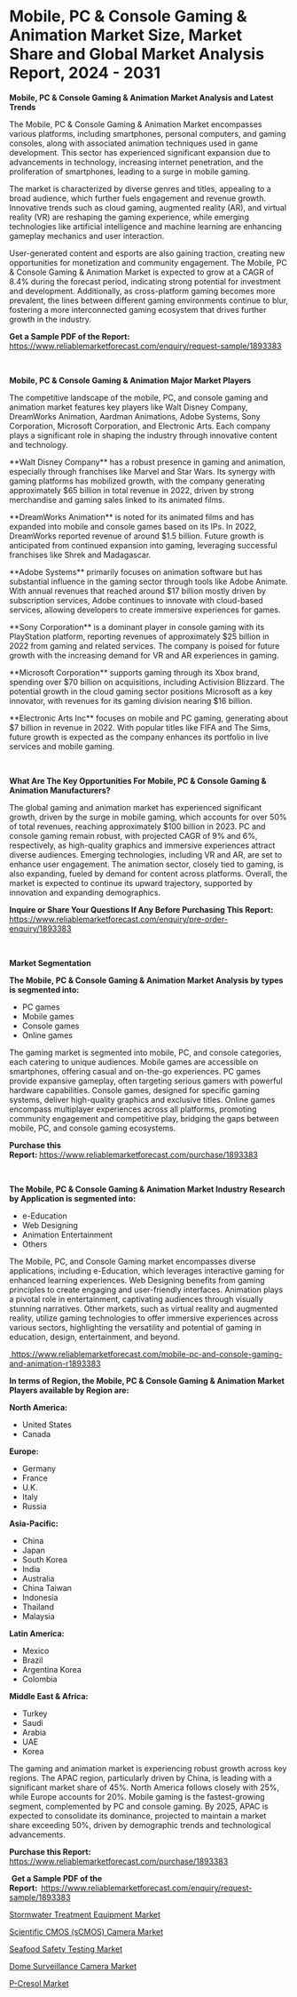 <p><h1>Mobile, PC & Console Gaming & Animation Market Size, Market Share and Global Market Analysis Report, 2024 - 2031</h1></p><p><strong>Mobile, PC & Console Gaming & Animation Market Analysis and Latest Trends</strong></p>
<p><p>The Mobile, PC & Console Gaming & Animation Market encompasses various platforms, including smartphones, personal computers, and gaming consoles, along with associated animation techniques used in game development. This sector has experienced significant expansion due to advancements in technology, increasing internet penetration, and the proliferation of smartphones, leading to a surge in mobile gaming. </p><p>The market is characterized by diverse genres and titles, appealing to a broad audience, which further fuels engagement and revenue growth. Innovative trends such as cloud gaming, augmented reality (AR), and virtual reality (VR) are reshaping the gaming experience, while emerging technologies like artificial intelligence and machine learning are enhancing gameplay mechanics and user interaction.</p><p>User-generated content and esports are also gaining traction, creating new opportunities for monetization and community engagement. The Mobile, PC & Console Gaming & Animation Market is expected to grow at a CAGR of 8.4% during the forecast period, indicating strong potential for investment and development. Additionally, as cross-platform gaming becomes more prevalent, the lines between different gaming environments continue to blur, fostering a more interconnected gaming ecosystem that drives further growth in the industry.</p></p>
<p><strong>Get a Sample PDF of the Report:&nbsp;</strong> <a href="https://www.reliablemarketforecast.com/enquiry/request-sample/1893383?utm_campaign=1130&utm_medium=2&utm_source=Github&utm_content=ia&utm_term=24102024&utm_id=mobile-pc-console-gaming-animation">https://www.reliablemarketforecast.com/enquiry/request-sample/1893383</a></p>
<p>&nbsp;</p>
<p><strong>Mobile, PC & Console Gaming & Animation Major Market Players</strong></p>
<p><p>The competitive landscape of the mobile, PC, and console gaming and animation market features key players like Walt Disney Company, DreamWorks Animation, Aardman Animations, Adobe Systems, Sony Corporation, Microsoft Corporation, and Electronic Arts. Each company plays a significant role in shaping the industry through innovative content and technology.</p><p>**Walt Disney Company** has a robust presence in gaming and animation, especially through franchises like Marvel and Star Wars. Its synergy with gaming platforms has mobilized growth, with the company generating approximately $65 billion in total revenue in 2022, driven by strong merchandise and gaming sales linked to its animated films.</p><p>**DreamWorks Animation** is noted for its animated films and has expanded into mobile and console games based on its IPs. In 2022, DreamWorks reported revenue of around $1.5 billion. Future growth is anticipated from continued expansion into gaming, leveraging successful franchises like Shrek and Madagascar.</p><p>**Adobe Systems** primarily focuses on animation software but has substantial influence in the gaming sector through tools like Adobe Animate. With annual revenues that reached around $17 billion mostly driven by subscription services, Adobe continues to innovate with cloud-based services, allowing developers to create immersive experiences for games.</p><p>**Sony Corporation** is a dominant player in console gaming with its PlayStation platform, reporting revenues of approximately $25 billion in 2022 from gaming and related services. The company is poised for future growth with the increasing demand for VR and AR experiences in gaming.</p><p>**Microsoft Corporation** supports gaming through its Xbox brand, spending over $70 billion on acquisitions, including Activision Blizzard. The potential growth in the cloud gaming sector positions Microsoft as a key innovator, with revenues for its gaming division nearing $16 billion.</p><p>**Electronic Arts Inc** focuses on mobile and PC gaming, generating about $7 billion in revenue in 2022. With popular titles like FIFA and The Sims, future growth is expected as the company enhances its portfolio in live services and mobile gaming.</p></p>
<p>&nbsp;</p>
<p><strong>What Are The Key Opportunities For Mobile, PC & Console Gaming & Animation Manufacturers?</strong></p>
<p><p>The global gaming and animation market has experienced significant growth, driven by the surge in mobile gaming, which accounts for over 50% of total revenues, reaching approximately $100 billion in 2023. PC and console gaming remain robust, with projected CAGR of 9% and 6%, respectively, as high-quality graphics and immersive experiences attract diverse audiences. Emerging technologies, including VR and AR, are set to enhance user engagement. The animation sector, closely tied to gaming, is also expanding, fueled by demand for content across platforms. Overall, the market is expected to continue its upward trajectory, supported by innovation and expanding demographics.</p></p>
<p><strong>Inquire or Share Your Questions If Any Before Purchasing This Report:</strong> <a href="https://www.reliablemarketforecast.com/enquiry/pre-order-enquiry/1893383?utm_campaign=1130&utm_medium=2&utm_source=Github&utm_content=ia&utm_term=24102024&utm_id=mobile-pc-console-gaming-animation">https://www.reliablemarketforecast.com/enquiry/pre-order-enquiry/1893383</a></p>
<p>&nbsp;</p>
<p><strong>Market Segmentation</strong></p>
<p><strong>The Mobile, PC & Console Gaming & Animation Market Analysis by types is segmented into:</strong></p>
<p><ul><li>PC games</li><li>Mobile games</li><li>Console games</li><li>Online games</li></ul></p>
<p><p>The gaming market is segmented into mobile, PC, and console categories, each catering to unique audiences. Mobile games are accessible on smartphones, offering casual and on-the-go experiences. PC games provide expansive gameplay, often targeting serious gamers with powerful hardware capabilities. Console games, designed for specific gaming systems, deliver high-quality graphics and exclusive titles. Online games encompass multiplayer experiences across all platforms, promoting community engagement and competitive play, bridging the gaps between mobile, PC, and console gaming ecosystems.</p></p>
<p><strong>Purchase this Report:&nbsp;</strong><a href="https://www.reliablemarketforecast.com/purchase/1893383?utm_campaign=1130&utm_medium=2&utm_source=Github&utm_content=ia&utm_term=24102024&utm_id=mobile-pc-console-gaming-animation">https://www.reliablemarketforecast.com/purchase/1893383</a></p>
<p>&nbsp;</p>
<p><strong>The Mobile, PC & Console Gaming & Animation Market Industry Research by Application is segmented into:</strong></p>
<p><ul><li>e-Education</li><li>Web Designing</li><li>Animation Entertainment</li><li>Others</li></ul></p>
<p><p>The Mobile, PC, and Console Gaming market encompasses diverse applications, including e-Education, which leverages interactive gaming for enhanced learning experiences. Web Designing benefits from gaming principles to create engaging and user-friendly interfaces. Animation plays a pivotal role in entertainment, captivating audiences through visually stunning narratives. Other markets, such as virtual reality and augmented reality, utilize gaming technologies to offer immersive experiences across various sectors, highlighting the versatility and potential of gaming in education, design, entertainment, and beyond.</p></p>
<p><a href="https://www.reliablemarketforecast.com/mobile-pc-and-console-gaming-and-animation-r1893383?utm_campaign=1130&utm_medium=2&utm_source=Github&utm_content=ia&utm_term=24102024&utm_id=mobile-pc-console-gaming-animation">&nbsp;https://www.reliablemarketforecast.com/mobile-pc-and-console-gaming-and-animation-r1893383</a></p>
<p><strong>In terms of Region, the Mobile, PC & Console Gaming & Animation Market Players available by Region are:</strong></p>
<p>
    <p> <strong> North America: </strong>
        <ul>
            <li>United States</li>
            <li>Canada</li>
        </ul>
        </p> 
    <p> <strong> Europe: </strong>
        <ul>
            <li>Germany</li>
            <li>France</li>
            <li>U.K.</li>
            <li>Italy</li>
            <li>Russia</li>
        </ul>
        </p> 
    <p> <strong> Asia-Pacific: </strong>
        <ul>
            <li>China</li>
            <li>Japan</li>
            <li>South Korea</li>
            <li>India</li>
            <li>Australia</li>
            <li>China Taiwan</li>
            <li>Indonesia</li>
            <li>Thailand</li>
            <li>Malaysia</li>
        </ul>
        </p> 
    <p> <strong> Latin America: </strong>
        <ul>
            <li>Mexico</li>
            <li>Brazil</li>
            <li>Argentina Korea</li>
            <li>Colombia</li>
        </ul>
        </p> 
    <p> <strong> Middle East & Africa: </strong>
        <ul>
            <li>Turkey</li>
            <li>Saudi</li>
            <li>Arabia</li>
            <li>UAE</li>
            <li>Korea</li>
        </ul>
    </p>
    </p>
<p><p>The gaming and animation market is experiencing robust growth across key regions. The APAC region, particularly driven by China, is leading with a significant market share of 45%. North America follows closely with 25%, while Europe accounts for 20%. Mobile gaming is the fastest-growing segment, complemented by PC and console gaming. By 2025, APAC is expected to consolidate its dominance, projected to maintain a market share exceeding 50%, driven by demographic trends and technological advancements.</p></p>
<p><strong>Purchase this Report: </strong><a href="https://www.reliablemarketforecast.com/purchase/1893383?utm_campaign=1130&utm_medium=2&utm_source=Github&utm_content=ia&utm_term=24102024&utm_id=mobile-pc-console-gaming-animation">https://www.reliablemarketforecast.com/purchase/1893383</a></p>
<p>&nbsp;<strong>Get a Sample PDF of the Report:&nbsp;&nbsp;</strong><a href="https://www.reliablemarketforecast.com/enquiry/request-sample/1893383?utm_campaign=1130&utm_medium=2&utm_source=Github&utm_content=ia&utm_term=24102024&utm_id=mobile-pc-console-gaming-animation">https://www.reliablemarketforecast.com/enquiry/request-sample/1893383</a></p>
<p><strong></strong></p>
<p><p><a href="https://www.linkedin.com/pulse/analyzing-stormwater-treatment-equipment-market-dynamics-growth-bg1df?utm_campaign=1130&utm_medium=2&utm_source=Github&utm_content=ia&utm_term=24102024&utm_id=mobile-pc-console-gaming-animation">Stormwater Treatment Equipment Market</a></p><p><a href="https://www.linkedin.com/pulse/global-scientific-cmos-scmos-camera-market-analysis-key-h8cif?utm_campaign=1130&utm_medium=2&utm_source=Github&utm_content=ia&utm_term=24102024&utm_id=mobile-pc-console-gaming-animation">Scientific CMOS (sCMOS) Camera Market</a></p><p><a href="https://github.com/habinadmshaulz/Market-Research-Report-List-1/blob/main/seafood-safety-testing-market.md?utm_campaign=1130&utm_medium=2&utm_source=Github&utm_content=ia&utm_term=24102024&utm_id=mobile-pc-console-gaming-animation">Seafood Safety Testing Market</a></p><p><a href="https://issuu.com/reportprime-2/docs/dome-surveillance-camera-market-siz_6cf7bc50c441f7?utm_campaign=1130&utm_medium=2&utm_source=Github&utm_content=ia&utm_term=24102024&utm_id=mobile-pc-console-gaming-animation">Dome Surveillance Camera Market</a></p><p><a href="https://github.com/markita8qfi/Market-Research-Report-List-1/blob/main/p-cresol-market.md?utm_campaign=1130&utm_medium=2&utm_source=Github&utm_content=ia&utm_term=24102024&utm_id=mobile-pc-console-gaming-animation">P-Cresol Market</a></p></p>